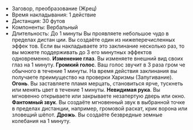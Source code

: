 * Заговор, преобразование (Жрец) 
* Время накладывания: 1 действие 
* Дистанция: 30 футов 
* Компоненты: Вербальный 
* Длительность: До 1 минуты 
Вы проявляете небольшое чудо в пределах дистан ции. Вы создаёте один из нижеперечисленных эффек тов. Если вы накладываете это заклинание несколько раз, то вы можете поддерживать до 3 его минутных эффектов одновременно. 
	**Изменение глаз**. Вы изменяете внешний вид своих глаз на 1 минуту. 
	**Громкий голос**. Ваш голос звучит в 3 раза гром че обычного в течение 1 минуты. На время действия заклинания вы получаете преимущество на проверки Харизмы (Запугивание). 
	**Огонь**. Вы заставляете пламя мерцать, становиться ярче, тускнеть или менять цвет в течение 1 минуты. 
	**Невидимая рука**. Вы мгновенно открываете или закрываете незапертую дверь или окно. 
	**Фантомный звук**. Вы создаёте мгновенный звук в выбранной точке в пределах дистанции, например, громовой раскат, крик ворона или зловещий шёпот. 
	**Дрожь**. Вы создаёте безвредные земные колебания на 1 минуту.